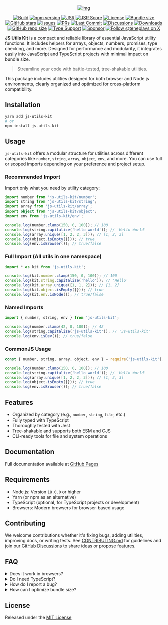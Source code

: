 <div align="center">

[![img](https://capsule-render.vercel.app/api?type=waving&height=300&color=gradient&text=Js%20Utils%20Kit&section=footer&desc=Modular%20JavaScript%20utilities%20with%20type%20support%20for%20strings,%20objects,%20arrays,%20and%20more&descAlign=49&descAlignY=72&animation=fadeIn&textBg=false)](https://github.com/TenEplaysOfficial/js-utils-kit)

[![Build](https://github.com/teneplaysofficial/js-utils-kit/actions/workflows/publish.yml/badge.svg)](https://github.com/TenEplaysOfficial/js-utils-kit)
[![npm version](https://img.shields.io/npm/v/js-utils-kit.svg)](https://www.npmjs.com/package/js-utils-kit)
[![JSR](https://jsr.io/badges/@tene/js-utils-kit)](https://jsr.io/@tene/js-utils-kit)
[![JSR Score](https://jsr.io/badges/@tene/js-utils-kit/score)](https://jsr.io/@tene/js-utils-kit)
[![License](https://img.shields.io/github/license/TenEplaysOfficial/js-utils-kit.svg)](https://github.com/TenEplaysOfficial/js-utils-kit/blob/main/LICENSE)
[![Bundle size](https://img.shields.io/bundlephobia/minzip/js-utils-kit)](https://bundlephobia.com/package/js-utils-kit)
[![GitHub stars](https://img.shields.io/github/stars/TenEplaysOfficial/js-utils-kit)](https://github.com/TenEplaysOfficial/js-utils-kit/stargazers)
[![Issues](https://img.shields.io/github/issues/TenEplaysOfficial/js-utils-kit)](https://github.com/TenEplaysOfficial/js-utils-kit/issues)
[![PRs](https://img.shields.io/github/issues-pr/TenEplaysOfficial/js-utils-kit)](https://github.com/TenEplaysOfficial/js-utils-kit/pulls)
[![Last Commit](https://img.shields.io/github/last-commit/TenEplaysOfficial/js-utils-kit)](https://github.com/TenEplaysOfficial/js-utils-kit/commits)
[![Discussions](https://img.shields.io/github/discussions/TenEplaysOfficial/js-utils-kit)](https://github.com/TenEplaysOfficial/js-utils-kit/discussions)
[![Downloads](https://img.shields.io/npm/dm/js-utils-kit)](https://www.npmjs.com/package/js-utils-kit)
[![GitHub repo size](https://img.shields.io/github/repo-size/TenEplaysOfficial/js-utils-kit)](https://github.com/TenEplaysOfficial/js-utils-kit)
[![Type Support](https://img.shields.io/badge/type-support-blue)](https://github.com/TenEplaysOfficial/js-utils-kit)
[![Sponsor](https://img.shields.io/badge/funding-sponsor-yellow)](https://github.com/sponsors/TenEplaysOfficial)
[![Follow @teneplays on X](https://img.shields.io/badge/follow-@teneplays-fff?logo=x)](https://x.com/teneplays)

</div>

**JS Utils Kit** is a compact and reliable library of essential JavaScript utility functions. It includes helpers for arrays, objects, numbers, promises, type checking, and more. Designed for performance and modularity, it integrates easily into JavaScript and TypeScript projects with minimal impact on bundle size.

> Streamline your code with battle-tested, tree-shakable utilities.

This package includes utilities designed for both browser and Node.js environments, clearly organized and optimized for cross-platform compatibility.

## Installation

```sh
yarn add js-utils-kit
# or
npm install js-utils-kit
```

## Usage

`js-utils-kit` offers a modular structure for utilities across different categories like `number`, `string`, `array`, `object`, `env`, and more. You can use full or scoped imports depending on your preference and project setup.

### Recommended Import

Import only what you need by utility category:

```ts
import number from 'js-utils-kit/number';
import string from 'js-utils-kit/string';
import array from 'js-utils-kit/array';
import object from 'js-utils-kit/object';
import env from 'js-utils-kit/env';

console.log(number.clamp(150, 0, 100)); // 100
console.log(string.capitalize('hello world')); // 'Hello World'
console.log(array.unique([1, 2, 2, 3])); // [1, 2, 3]
console.log(object.isEmpty({})); // true
console.log(env.isBrowser()); // true/false
```

### Full Import (All utils in one namespace)

```ts
import * as kit from 'js-utils-kit';

console.log(kit.number.clamp(150, 0, 100)); // 100
console.log(kit.string.capitalize('hello')); // 'Hello'
console.log(kit.array.unique([1, 1, 2])); // [1, 2]
console.log(kit.object.isEmpty({})); // true
console.log(kit.env.isNode()); // true/false
```

### Named Imports

```ts
import { number, string, env } from 'js-utils-kit';

console.log(number.clamp(42, 0, 100)); // 42
console.log(string.capitalize('js-utils-kit')); // 'Js-utils-kit'
console.log(env.isDev()); // true/false
```

### CommonJS Usage

```js
const { number, string, array, object, env } = require('js-utils-kit');

console.log(number.clamp(150, 0, 100)); // 100
console.log(string.capitalize('hello world')); // 'Hello World'
console.log(array.unique([1, 2, 2, 3])); // [1, 2, 3]
console.log(object.isEmpty({})); // true
console.log(env.isBrowser()); // true/false
```

## Features

- Organized by category (e.g., `number`, `string`, `file`, etc.)
- Fully typed with TypeScript
- Thoroughly tested with Jest
- Tree-shakable and supports both ESM and CJS
- CLI-ready tools for file and system operations

## Documentation

Full documentation available at [GitHub Pages](https://teneplaysofficial.github.io/js-utils-kit/)

## Requirements

- Node.js: Version `18.0.0` or higher
- Yarn (or npm as an alternative)
- TypeScript (optional, for TypeScript projects or development)
- Browsers: Modern browsers for browser-based usage

## Contributing

We welcome contributions whether it's fixing bugs, adding utilities, improving docs, or writing tests. See [CONTRIBUTING.md](./CONTRIBUTING.md) for guidelines and join our [GitHub Discussions](https://github.com/TenEplaysOfficial/js-utils-kit/discussions) to share ideas or propose features.

## FAQ

<details>
<summary>Does it work in browsers?</summary>

Yes, **JS Utils Kit** is compatible with modern browsers and Node.js.

</details>

<details>
<summary>Do I need TypeScript?</summary>

No, the library works in plain JavaScript, but TypeScript users benefit from full type definitions and editor support.

</details>

<details>
<summary>How do I report a bug?</summary>

Open an issue on [GitHub](https://github.com/TenEplaysOfficial/js-utils-kit/issues) or join the [Discussions](https://github.com/TenEplaysOfficial/js-utils-kit/discussions) to ask questions or share feedback.

</details>

<details>
<summary>How can I optimize bundle size?</summary>

Import only what you need:

```ts
import { clamp } from 'js-utils-kit/number';
```

This enables tree-shaking for smaller, optimized bundles.

</details>

## License

Released under the [MIT License](LICENSE)
